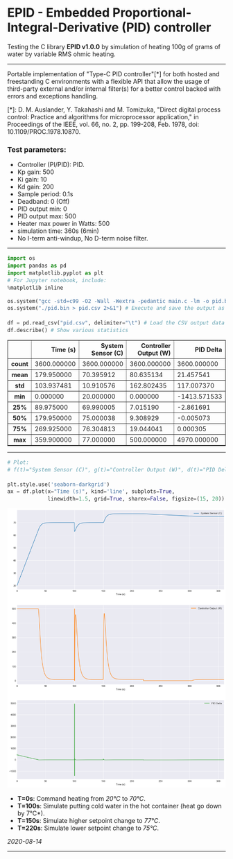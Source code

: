 # EPID - Embedded Proportional-Integral-Derivative (PID) controller

Testing the C library **EPID v1.0.0** by simulation of heating 100g of grams of water by variable RMS ohmic heating.

---

Portable implementation of "Type-C PID controller"[*] for both hosted
and freestanding C environments with a flexible API that allow the usage of
third-party external and/or internal filter(s) for a better control
backed with errors and exceptions handling.

\[\*\]: D. M. Auslander, Y. Takahashi and M. Tomizuka, "Direct digital process
control: Practice and algorithms for microprocessor application,"
in Proceedings of the IEEE, vol. 66, no. 2, pp. 199-208, Feb. 1978,
doi: 10.1109/PROC.1978.10870.

### Test parameters:
- Controller (PI/PID): PID.
- Kp gain: 500
- Ki gain: 10
- Kd gain: 200
- Sample period: 0.1s
- Deadband: 0 (Off)
- PID output min: 0
- PID output max: 500
- Heater max power in Watts: 500
- simulation time: 360s (6min)
- No I-term anti-windup, No D-term noise filter.
---


```python
import os
import pandas as pd
import matplotlib.pyplot as plt
# For Jupyter notebook, include:
%matplotlib inline
```


```python
os.system("gcc -std=c99 -O2 -Wall -Wextra -pedantic main.c -lm -o pid.bin") # Compile the test source-code
os.system("./pid.bin > pid.csv 2>&1") # Execute and save the output as an CSV file.

df = pd.read_csv("pid.csv", delimiter="\t") # Load the CSV output data
df.describe() # Show various statistics
```




<div>
<style scoped>
    .dataframe tbody tr th:only-of-type {
        vertical-align: middle;
    }

    .dataframe tbody tr th {
        vertical-align: top;
    }

    .dataframe thead th {
        text-align: right;
    }
</style>
<table border="1" class="dataframe">
  <thead>
    <tr style="text-align: right;">
      <th></th>
      <th>Time (s)</th>
      <th>System Sensor (C)</th>
      <th>Controller Output (W)</th>
      <th>PID Delta</th>
    </tr>
  </thead>
  <tbody>
    <tr>
      <th>count</th>
      <td>3600.000000</td>
      <td>3600.000000</td>
      <td>3600.000000</td>
      <td>3600.000000</td>
    </tr>
    <tr>
      <th>mean</th>
      <td>179.950000</td>
      <td>70.395912</td>
      <td>80.635134</td>
      <td>21.457541</td>
    </tr>
    <tr>
      <th>std</th>
      <td>103.937481</td>
      <td>10.910576</td>
      <td>162.802435</td>
      <td>117.007370</td>
    </tr>
    <tr>
      <th>min</th>
      <td>0.000000</td>
      <td>20.000000</td>
      <td>0.000000</td>
      <td>-1413.571533</td>
    </tr>
    <tr>
      <th>25%</th>
      <td>89.975000</td>
      <td>69.990005</td>
      <td>7.015190</td>
      <td>-2.861691</td>
    </tr>
    <tr>
      <th>50%</th>
      <td>179.950000</td>
      <td>75.000038</td>
      <td>9.308929</td>
      <td>-0.005073</td>
    </tr>
    <tr>
      <th>75%</th>
      <td>269.925000</td>
      <td>76.304813</td>
      <td>19.044041</td>
      <td>0.000305</td>
    </tr>
    <tr>
      <th>max</th>
      <td>359.900000</td>
      <td>77.000000</td>
      <td>500.000000</td>
      <td>4970.000000</td>
    </tr>
  </tbody>
</table>
</div>



---
<!---
# Delete first X-sec from time
to_delete = 0
sample_period = 0.1
from math import floor as floor
df = df.iloc[floor(to_delete/sample_period):]
-->


```python
# Plot:
# f(t)="System Sensor (C)", g(t)="Controller Output (W)", d(t)="PID Delta"

plt.style.use('seaborn-darkgrid')
ax = df.plot(x="Time (s)", kind='line', subplots=True, 
             linewidth=1.5, grid=True, sharex=False, figsize=(15, 20))
```


![png](graph.png)


- **T=0s**:   Command heating from *20°C* to *70°C*.
- **T=100s**: Simulate putting cold water in the hot container (heat go down by 7°C*).
- **T=150s**: Simulate higher setpoint change to *77°C*.
- **T=220s**: Simulate lower setpoint change to *75°C*.

*2020-08-14*

---
